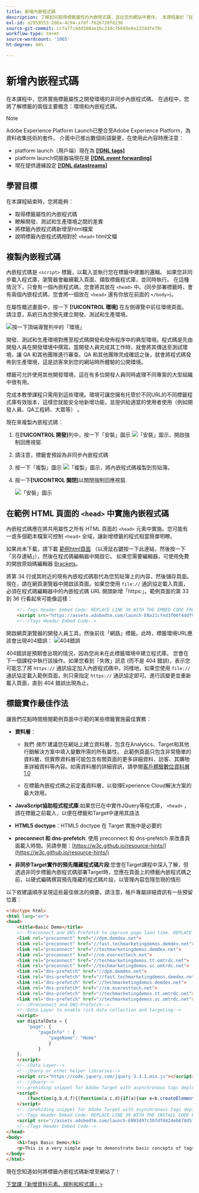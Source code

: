 ```yaml
---
title: 新增內嵌程式碼
description: 了解如何取得標籤屬性的內嵌程式碼，並在您的網站中實作。 本課程屬於「在網站中實作Experience Cloud」教學課程的一部分。
exl-id: a2959553-2d6a-4c94-a7df-f62b720fd230
source-git-commit: cc7a77c4dd380ae1bc23dc75608e8e2224dfe78c
workflow-type: tm+mt
source-wordcount: '1065'
ht-degree: 46%

---
```


# 新增內嵌程式碼

在本課程中，您將實施標籤屬性之開發環境的非同步內嵌程式碼。 在過程中，您將了解標籤的兩個主要概念：環境和內嵌程式碼。

>[!NOTE]
>
>Adobe Experience Platform Launch已整合至Adobe Experience Platform，為資料收集技術的套件。 介面中已推出數個術語變更，在使用此內容時應注意：
>
> * platform launch（用戶端）現在為 **[[!DNL tags]](https://experienceleague.adobe.com/docs/experience-platform/tags/home.html)**
> * platform launch伺服器端現在是 **[[!DNL event forwarding]](https://experienceleague.adobe.com/docs/experience-platform/tags/event-forwarding/overview.html)**
> * 現在提供邊緣設定 **[[!DNL datastreams]](https://experienceleague.adobe.com/docs/experience-platform/edge/fundamentals/datastreams.html)**


## 學習目標

在本課程結束時，您將能夠：

* 取得標籤屬性的內嵌程式碼
* 瞭解開發、測試和生產環境之間的差異
* 將標籤內嵌程式碼新增至html檔案
* 說明標籤內嵌程式碼相對於 `<head>` html文檔

## 複製內嵌程式碼

內嵌程式碼是 `<script>` 標籤，以載入並執行您在標籤中建置的邏輯。 如果您非同步載入程式庫，瀏覽器會繼續載入頁面、擷取標籤程式庫，並同時執行。 在這種情況下，只會有一個內嵌程式碼，您會將其放在 `<head>` 中。(同步部署標籤時，會有兩個內嵌程式碼，您會將一個放在 `<head>` 還有你放在前面的 `</body>`)。

在屬性概述畫面中，按一下 **[!UICONTROL 環境]** 在左側導覽中前往環境頁面。 請注意，系統已為您預先建立開發、測試和生產環境。

![按一下頂端導覽列中的「環境」](images/launch-environments.png)

開發、測試和生產環境對應至程式碼開發和發佈程序中的典型環境。程式碼是先由開發人員在開發環境中撰寫。當開發人員完成其工作時，就會將其傳送至測試環境，讓 QA 和其他團隊進行審查。QA 和其他團隊完成確認之後，就會將程式碼發佈到生產環境，這是訪客來到您的網站時所體驗的公開環境。

標籤可允許使用其他開發環境，這在有多位開發人員同時處理不同專案的大型組織中很有用。

完成本教學課程只需用到這些環境。環境可讓您擁有托管於不同URL的不同標籤程式庫有效版本，這樣您就能安全地新增功能，並提供給適當的使用者使用（例如開發人員、QA工程師、大眾等） 。

現在來複製內嵌程式碼：

1. 在&#x200B;**[!UICONTROL 開發]**&#x200B;列中，按一下「安裝」圖示 ![「安裝」圖示](images/launch-installIcon.png)，開啟強制回應視窗.

1. 請注意，標籤會預設為非同步內嵌程式碼

1. 按一下「複製」圖示 ![「複製」圖示](images/launch-copyIcon.png)，將內嵌程式碼複製到剪貼簿。

1. 按一下&#x200B;**[!UICONTROL 關閉]**&#x200B;以關閉強制回應視窗.

   ![「安裝」圖示](images/launch-copyInstallCode.png)

## 在範例 HTML 頁面的 `<head>` 中實施內嵌程式碼

內嵌程式碼應在將共用屬性之所有 HTML 頁面的 `<head>` 元素中實施。您可能有一或多個範本檔案可控制 `<head>` 全域，讓新增標籤的程式相當簡單明瞭。

如果尚未下載，請下載 [範例html頁面](https://www.enablementadobe.com/multi/web/basic-sample.html) （以滑鼠右鍵按一下此連結，然後按一下「另存連結」），然後在程式碼編輯器中開啟它。 如果您需要編輯器，可使用免費的開放原始碼編輯器 [Brackets](https://brackets.io/)。

將第 34 行或其附近的現有內嵌程式碼取代為您剪貼簿上的內容，然後儲存頁面。現在，請在網頁瀏覽器中開啟該頁面。如果您使用 `file://` 通訊協定載入頁面，必須在程式碼編輯器中的內嵌程式碼 URL 開頭新增「https:」。範例頁面的第 33 到 36 行看起來可能像這樣：

```html
    <!--Tags Header Embed Code: REPLACE LINE 39 WITH THE EMBED CODE FROM YOUR OWN DEVELOPMENT ENVIRONMENT-->
    <script src="https://assets.adobedtm.com/launch-ENa21cfed3f06f4ddf9690de8077b39e81-development.min.js" async></script>
    <!--/Tags Header Embed Code-->
```

開啟網頁瀏覽器的開發人員工具，然後前往「網路」標籤。此時，標籤環境URL應該會出現404錯誤：
![404錯誤](images/samplepage-404.png)

404錯誤是預期會出現的情況，因為您尚未在此標籤環境中建立程式庫。 您會在下一個課程中執行該操作。如果您看到「失敗」訊息 (而不是 404 錯誤)，表示您可能忘了將 `https://` 通訊協定加入內嵌程式碼中。同樣地，如果您使用 `file://` 通訊協定載入範例頁面，則只需指定 `https://` 通訊協定即可。進行該變更並重新載入頁面，直到 404 錯誤出現為止。

## 標籤實作最佳作法

讓我們花點時間檢閱範例頁面中示範的某些標籤實施最佳實務：

* **資料層**：

   * 我們 *強烈* 建議您在網站上建立資料層，包含在Analytics、Target和其他行銷解決方案中填入變數所需的所有屬性。 此範例頁面只包含非常簡單的資料層，但實際資料層可能包含有關頁面的更多詳細資料、訪客、其購物車詳細資料等內容。如需資料層的詳細資訊，請參閱[客戶體驗數位資料層 1.0](https://www.w3.org/2013/12/ceddl-201312.pdf)

   * 在標籤內嵌程式碼之前定義資料層，以發揮Experience Cloud解決方案的最大效用。

* **JavaScript協助程式程式庫**:如果您已在中實作JQuery等程式庫， `<head>` ，請在標籤之前載入，以便在標籤和Target中運用其語法

* **HTML5 doctype**：HTML5 doctype 在 Target 實施中是必要的

* **preconnect 和 dns-prefetch**: 使用 preconnect 和 dns-prefetch 來改善頁面載入時間。另請參閱：[https://w3c.github.io/resource-hints/](https://w3c.github.io/resource-hints/)

* **非同步Target實作的預先隱藏程式碼片段**:您會在Target課程中深入了解，但透過非同步標籤內嵌程式碼部署Target時，您應在頁面上的標籤內嵌程式碼之前，以硬式編碼撰寫預先隱藏的程式碼片段，以管理內容忽隱忽現的情形

以下依建議順序呈現這些最佳做法的摘要。請注意，帳戶專屬詳細資訊有一些預留位置：

```html
<!doctype html>
<html lang="en">
<head>
    <title>Basic Demo</title>
    <!--Preconnect and DNS-Prefetch to improve page load time. REPLACE "techmarketingdemos" WITH YOUR OWN AAM PARTNER ID, TARGET CLIENT CODE, AND ANALYTICS TRACKING SERVER-->
    <link rel="preconnect" href="//dpm.demdex.net">
    <link rel="preconnect" href="//fast.techmarketingdemos.demdex.net">
    <link rel="preconnect" href="//techmarketingdemos.demdex.net">
    <link rel="preconnect" href="//cm.everesttech.net">
    <link rel="preconnect" href="//techmarketingdemos.tt.omtrdc.net">
    <link rel="preconnect" href="//techmarketingdemos.sc.omtrdc.net">
    <link rel="dns-prefetch" href="//dpm.demdex.net">
    <link rel="dns-prefetch" href="//fast.techmarketingdemos.demdex.net">
    <link rel="dns-prefetch" href="//techmarketingdemos.demdex.net">
    <link rel="dns-prefetch" href="//cm.everesttech.net">
    <link rel="dns-prefetch" href="//techmarketingdemos.tt.omtrdc.net">
    <link rel="dns-prefetch" href="//techmarketingdemos.sc.omtrdc.net">
    <!--/Preconnect and DNS-Prefetch-->
    <!--Data Layer to enable rich data collection and targeting-->
    <script>
    var digitalData = {
        "page": {
            "pageInfo" : {
                "pageName": "Home"
                }
            }
    };
    </script>
    <!--/Data Layer-->
    <!--jQuery or other helper libraries-->
    <script src="https://code.jquery.com/jquery-3.3.1.min.js"></script>
    <!--/jQuery-->
    <!--prehiding snippet for Adobe Target with asynchronous tags deployment-->
    <script>
        (function(g,b,d,f){(function(a,c,d){if(a){var e=b.createElement("style");e.id=c;e.innerHTML=d;a.appendChild(e)}})(b.getElementsByTagName("head")[0],"at-body-style",d);setTimeout(function(){var a=b.getElementsByTagName("head")[0];if(a){var c=b.getElementById("at-body-style");c&&a.removeChild(c)}},f)})(window,document,"body {opacity: 0 !important}",3E3);
    </script>
    <!--/prehiding snippet for Adobe Target with asynchronous tags deployment-->
    <!--Tags Header Embed Code: REPLACE LINE 39 WITH THE INSTALL CODE FROM YOUR OWN DEVELOPMENT ENVIRONMENT-->
    <script src="//assets.adobedtm.com/launch-EN93497c30fdf0424eb678d5f4ffac66dc.min.js" async></script>
    <!--/Tags Header Embed Code-->
</head>
<body>
    <h1>Tags Basic Demo</h1>
    <p>This is a very simple page to demonstrate basic concepts of tags</p>
</body>
</html>
```

現在您知道如何將標籤內嵌程式碼新增至網站了！

[下堂課「新增資料元素、規則和程式庫」>](add-data-elements-rules.md)
